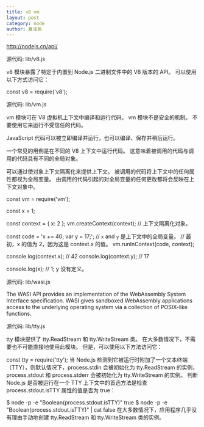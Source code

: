 ```yaml
---
title: v8 vm
layout: post
category: node
author: 夏泽民
---
```

http://nodejs.cn/api/

源代码: lib/v8.js

v8 模块暴露了特定于内置到 Node.js 二进制文件中的 V8 版本的 API。 可以使用以下方式访问它：

const v8 = require('v8');

源代码: lib/vm.js

vm 模块可在 V8 虚拟机上下文中编译和运行代码。 vm 模块不是安全的机制。 不要使用它来运行不受信任的代码。

JavaScript 代码可以被立即编译并运行，也可以编译、保存并稍后运行。

一个常见的用例是在不同的 V8 上下文中运行代码。 这意味着被调用的代码与调用的代码具有不同的全局对象。

可以通过使对象上下文隔离化来提供上下文。 被调用的代码将上下文中的任何属性都视为全局变量。 由调用的代码引起的对全局变量的任何更改都将会反映在上下文对象中。

const vm = require('vm');

const x = 1;

const context = { x: 2 };
vm.createContext(context); // 上下文隔离化对象。

const code = 'x += 40; var y = 17;';
// `x` and `y` 是上下文中的全局变量。
// 最初，x 的值为 2，因为这是 context.x 的值。
vm.runInContext(code, context);

console.log(context.x); // 42
console.log(context.y); // 17

console.log(x); // 1; y 没有定义。


<!-- more -->
源代码: lib/wasi.js

The WASI API provides an implementation of the WebAssembly System Interface specification. WASI gives sandboxed WebAssembly applications access to the underlying operating system via a collection of POSIX-like functions.

源代码: lib/tty.js

tty 模块提供了 tty.ReadStream 和 tty.WriteStream 类。 在大多数情况下，不需要也不可能直接地使用此模块。 但是，可以使用以下方法访问它：

const tty = require('tty');
当 Node.js 检测到它被运行时附加了一个文本终端（TTY），则默认情况下，process.stdin 会被初始化为 tty.ReadStream 的实例，process.stdout 和 process.stderr 会被初始化为 tty.WriteStream 的实例。 判断 Node.js 是否被运行在一个 TTY 上下文中的首选方法是检查 process.stdout.isTTY 属性的值是否为 true：

$ node -p -e "Boolean(process.stdout.isTTY)"
true
$ node -p -e "Boolean(process.stdout.isTTY)" | cat
false
在大多数情况下，应用程序几乎没有理由手动地创建 tty.ReadStream 和 tty.WriteStream 类的实例。


